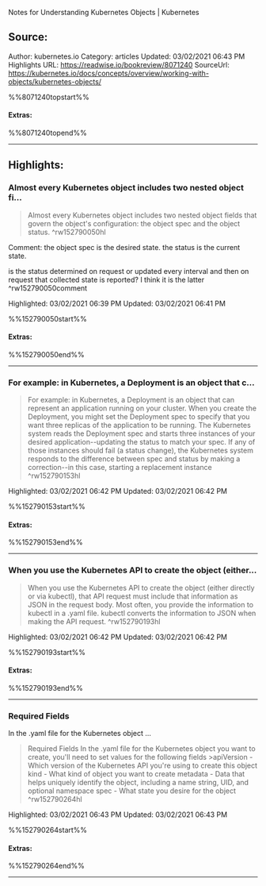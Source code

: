 Notes for Understanding Kubernetes Objects | Kubernetes

## Source:
Author: kubernetes.io
Category: articles
Updated: 03/02/2021 06:43 PM
Highlights URL: https://readwise.io/bookreview/8071240
SourceUrl: https://kubernetes.io/docs/concepts/overview/working-with-objects/kubernetes-objects/

%%8071240topstart%%
#### Extras:

%%8071240topend%%
 
-----
 ## Highlights:

### Almost every Kubernetes object includes two nested object fi...
>Almost every Kubernetes object includes two nested object fields that govern the object&#39;s configuration: the object spec and the object status. ^rw152790050hl

Comment: the object spec is the desired state. the status is the current state.

is the status determined on request or updated every interval and then on request that collected state is reported? I think it is the latter ^rw152790050comment

Highlighted: 03/02/2021 06:39 PM
Updated: 03/02/2021 06:41 PM

%%152790050start%%
#### Extras:

%%152790050end%%

------

### For example: in Kubernetes, a Deployment is an object that c...
>For example: in Kubernetes, a Deployment is an object that can represent an application running on your cluster. When you create the Deployment, you might set the Deployment spec to specify that you want three replicas of the application to be running. The Kubernetes system reads the Deployment spec and starts three instances of your desired application--updating the status to match your spec. If any of those instances should fail (a status change), the Kubernetes system responds to the difference between spec and status by making a correction--in this case, starting a replacement instance ^rw152790153hl


Highlighted: 03/02/2021 06:42 PM
Updated: 03/02/2021 06:42 PM

%%152790153start%%
#### Extras:

%%152790153end%%

------

### When you use the Kubernetes API to create the object (either...
>When you use the Kubernetes API to create the object (either directly or via kubectl), that API request must include that information as JSON in the request body. Most often, you provide the information to kubectl in a .yaml file. kubectl converts the information to JSON when making the API request. ^rw152790193hl


Highlighted: 03/02/2021 06:42 PM
Updated: 03/02/2021 06:42 PM

%%152790193start%%
#### Extras:

%%152790193end%%

------

### Required Fields
In the .yaml file for the Kubernetes object ...
>Required Fields
In the .yaml file for the Kubernetes object you want to create, you&#39;ll need to set values for the following fields
&gt;apiVersion - Which version of the Kubernetes API you&#39;re using to create this object
kind - What kind of object you want to create
metadata - Data that helps uniquely identify the object, including a name string, UID, and optional namespace
spec - What state you desire for the object ^rw152790264hl


Highlighted: 03/02/2021 06:43 PM
Updated: 03/02/2021 06:43 PM

%%152790264start%%
#### Extras:

%%152790264end%%

------

